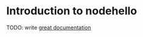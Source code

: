 # Introduction to nodehello

TODO: write [great documentation](http://jacobian.org/writing/great-documentation/what-to-write/)
